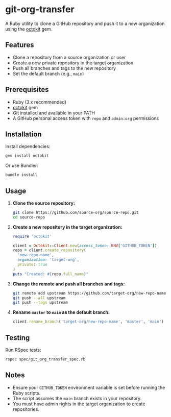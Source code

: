 # git-org-transfer

A Ruby utility to clone a GitHub repository and push it to a new organization using the [octokit](https://github.com/octokit/octokit.rb) gem.

## Features

- Clone a repository from a source organization or user
- Create a new private repository in the target organization
- Push all branches and tags to the new repository
- Set the default branch (e.g., `main`)

## Prerequisites

- Ruby (3.x recommended)
- [octokit](https://github.com/octokit/octokit.rb) gem
- Git installed and available in your PATH
- A GitHub personal access token with `repo` and `admin:org` permissions

## Installation

Install dependencies:

```sh
gem install octokit
```

Or use Bundler:

```sh
bundle install
```

## Usage

1. **Clone the source repository:**

   ```sh
   git clone https://github.com/source-org/source-repo.git
   cd source-repo
   ```

2. **Create a new repository in the target organization:**

   ```ruby
   require 'octokit'

   client = Octokit::Client.new(access_token: ENV['GITHUB_TOKEN'])
   repo = client.create_repository(
     'new-repo-name',
     organization: 'target-org',
     private: true
   )
   puts "Created: #{repo.full_name}"
   ```

3. **Change the remote and push all branches and tags:**

   ```sh
   git remote add upstream https://github.com/target-org/new-repo-name.git
   git push --all upstream
   git push --tags upstream
   ```

4. **Rename `master` to `main` as the default branch:**

   ```ruby
   client.rename_branch('target-org/new-repo-name', 'master', 'main')
   ```

## Testing

Run RSpec tests:

```sh
rspec spec/git_org_transfer_spec.rb
```

## Notes

- Ensure your `GITHUB_TOKEN` environment variable is set before running the Ruby scripts.
- The script assumes the `main` branch exists in your repository.
- You must have admin rights in the target organization to create repositories.

##
